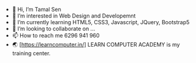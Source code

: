 - 👋 Hi, I’m Tamal Sen
- 👀 I’m interested in Web Design and Developemnt 
- 🌱 I’m currently learning HTML5, CSS3, Javascript, JQuery, Bootstrap5
- 💞️ I’m looking to collaborate on ...
- 📫 How to reach me 6296 941 960
- 🌏 [https://learncomputer.in/] LEARN COMPUTER ACADEMY is my training center. 

<!---
tamallca2022/tamallca2022 is a ✨ special ✨ repository because its `README.md` (this file) appears on your GitHub profile.
You can click the Preview link to take a look at your changes.
--->
